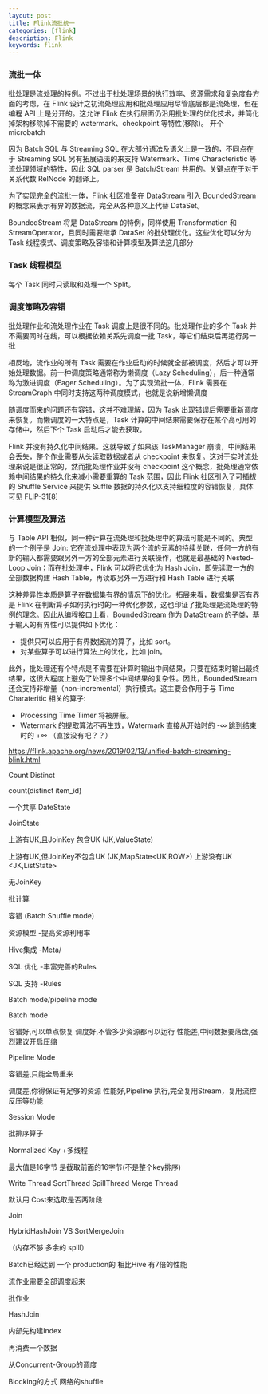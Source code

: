 ```yaml
---
layout: post
title: Flink流批统一
categories: [flink]
description: Flink
keywords: flink
---
```



### 流批一体

批处理是流处理的特例。不过出于批处理场景的执行效率、资源需求和复杂度各方面的考虑，在 Flink 设计之初流处理应用和批处理应用尽管底层都是流处理，但在编程 API 上是分开的。这允许 Flink 在执行层面仍沿用批处理的优化技术，并简化掉架构移除掉不需要的 watermark、checkpoint 等特性(移除)。 开个microbatch

因为 Batch SQL 与 Streaming SQL 在大部分语法及语义上是一致的，不同点在于 Streaming SQL 另有拓展语法的来支持 Watermark、Time Characteristic 等流处理领域的特性，因此 SQL parser 是 Batch/Stream 共用的。关键点在于对于关系代数 RelNode 的翻译上。



为了实现完全的流批一体，Flink 社区准备在 DataStream 引入 BoundedStream 的概念来表示有界的数据流，完全从各种意义上代替 DataSet。

BoundedStream 将是 DataStream 的特例，同样使用 Transformation 和 StreamOperator，且同时需要继承 DataSet 的批处理优化。这些优化可以分为 Task 线程模式、调度策略及容错和计算模型及算法这几部分



### Task 线程模型



每个 Task 同时只读取和处理一个 Split。



### 调度策略及容错



批处理作业和流处理作业在 Task 调度上是很不同的。批处理作业的多个 Task 并不需要同时在线，可以根据依赖关系先调度一批 Task，等它们结束后再运行另一批



相反地，流作业的所有 Task 需要在作业启动的时候就全部被调度，然后才可以开始处理数据。前一种调度策略通常称为懒调度（Lazy Scheduling），后一种通常称为激进调度（Eager Scheduling）。为了实现流批一体，Flink 需要在 StreamGraph 中同时支持这两种调度模式，也就是说新增懒调度



随调度而来的问题还有容错，这并不难理解，因为 Task 出现错误后需要重新调度来恢复。而懒调度的一大特点是，Task 计算的中间结果需要保存在某个高可用的存储中，然后下个 Task 启动后才能去获取。

Flink 并没有持久化中间结果。这就导致了如果该 TaskManager 崩溃，中间结果会丢失，整个作业需要从头读取数据或者从 checkpoint 来恢复。这对于实时流处理来说是很正常的，然而批处理作业并没有 checkpoint 这个概念，批处理通常依赖中间结果的持久化来减小需要重算的 Task 范围，因此 Flink 社区引入了可插拔的 Shuffle Service 来提供 Suffle 数据的持久化以支持细粒度的容错恢复，具体可见 FLIP-31[8]



### 计算模型及算法



与 Table API 相似，同一种计算在流处理和批处理中的算法可能是不同的。典型的一个例子是 Join: 它在流处理中表现为两个流的元素的持续关联，任何一方的有新的输入都需要跟另外一方的全部元素进行关联操作，也就是最基础的 Nested-Loop Join；而在批处理中，Flink 可以将它优化为 Hash Join，即先读取一方的全部数据构建 Hash Table，再读取另外一方进行和 Hash Table 进行关联



这种差异性本质是算子在数据集有界的情况下的优化。拓展来看，数据集是否有界是 Flink 在判断算子如何执行时的一种优化参数，这也印证了批处理是流处理的特例的理念。因此从编程接口上看，BoundedStream 作为 DataStream 的子类，基于输入的有界性可以提供如下优化：

- 提供只可以应用于有界数据流的算子，比如 sort。
- 对某些算子可以进行算法上的优化，比如 join。

此外，批处理还有个特点是不需要在计算时输出中间结果，只要在结束时输出最终结果，这很大程度上避免了处理多个中间结果的复杂性。因此，BoundedStream 还会支持非增量（non-incremental）执行模式。这主要会作用于与 Time Charateritic 相关的算子:

- Processing Time Timer 将被屏蔽。
- Watermark 的提取算法不再生效，Watermark 直接从开始时的 -∞ 跳到结束时的 +∞ （直接没有吧？？）





https://flink.apache.org/news/2019/02/13/unified-batch-streaming-blink.html

Count Distinct

count(distinct item_id)

一个共享 DateState

JoinState

上游有UK,且JoinKey 包含UK (JK,ValueState<Row>)

上游有UK,但JoinKey不包含UK (JK,MapState<UK,ROW>)
上游没有UK  <JK,ListState<Row>>

无JoinKey


批计算

容错 (Batch Shuffle mode)

资源模型 -提高资源利用率

Hive集成 -Meta/

SQL 优化 -丰富完善的Rules

SQL 支持 -Rules


Batch mode/pipeline mode

Batch mode

容错好,可以单点恢复
调度好,不管多少资源都可以运行
性能差,中间数据要落盘,强烈建议开启压缩


Pipeline Mode

容错差,只能全局重来

调度差,你得保证有足够的资源
性能好,Pipeline 执行,完全复用Stream，复用流控反压等功能


Session Mode


批排序算子  

Normalized Key +多线程

最大值是16字节 是截取前面的16字节(不是整个key排序)

Write Thread  SortThread SpillThread Merge Thread

默认用 Cost来选取是否两阶段 


Join

HybridHashJoin      VS    SortMergeJoin

（内存不够 多余的 spill）

Batch已经达到 一个 production的 相比Hive 有7倍的性能


流作业需要全部调度起来

批作业

HashJoin

内部先构建Index

再消费一个数据

从Concurrent-Group的调度

Blocking的方式 网络的shuffle